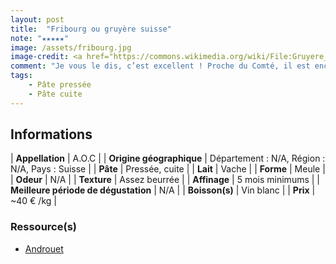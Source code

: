 ```yaml
---
layout: post
title:  "Fribourg ou gruyère suisse"
note: "★★★★★"
image: /assets/fribourg.jpg
image-credit: <a href="https://commons.wikimedia.org/wiki/File:Gruyere_alpage_th_wa.jpg">Gruyere alpage</a>, <a href="https://creativecommons.org/licenses/by-sa/4.0">CC BY-SA 4.0</a>, via Wikimedia Commons
comment: "Je vous le dis, c’est excellent ! Proche du Comté, il est encore plus fruité à mon sens et reste plus longtemps en bouche."
tags:
    - Pâte pressée
    - Pâte cuite
---
```


## Informations

| **Appellation** | A.O.C |
| **Origine géographique** | Département : N/A, Région : N/A, Pays : Suisse   |
| **Pâte** | Pressée, cuite |
| **Lait** | Vache |
| **Forme** | Meule |
| **Odeur** | N/A |
| **Texture** | Assez beurrée |
| **Affinage** | 5 mois minimums |
| **Meilleure période de dégustation** | N/A |
| **Boisson(s)** | Vin blanc |
| **Prix** | ~40 € /kg |

### Ressource(s)
* [Androuet](http://www.androuet.com/gruyere-suisse-169.html)